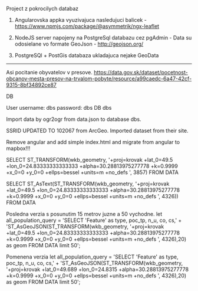 Project z pokrocilych databaz

1. Angularovska appka vyuzivajuca nasledujuci balicek -  https://www.npmjs.com/package/@asymmetrik/ngx-leaflet

2. NodeJS server napojeny na PostgreSql databazu cez pgAdmin - Data su odosielane vo formate GeoJson - http://geojson.org/

3. PostgreSQl + PostGis databaza ukladajuca nejake GeoData

---
Asi pocitanie obyvatelov v presove.
https://data.gov.sk/dataset/pocetnost-obcanov-mesta-presov-na-trvalom-pobyte/resource/a99caedc-6a47-42cf-9315-8bf34892ce87

DB

User
username: dbs
password: dbs
DB dbs

Import data by ogr2ogr from data.json to database dbs.

SSRID UPDATED TO 102067 from ArcGeo. Imported dataset from their site.

Remove angular and add simple index.html and migrate from angular to mapbox!!!


SELECT ST_TRANSFORM(wkb_geometry, '+proj=krovak +lat_0=49.5 +lon_0=24.83333333333333 +alpha=30.28813975277778 +k=0.9999 +x_0=0 +y_0=0 +ellps=bessel +units=m +no_defs ', 3857) FROM DATA

SELECT ST_AsText(ST_TRANSFORM(wkb_geometry, '+proj=krovak +lat_0=49.5 +lon_0=24.83333333333333 +alpha=30.28813975277778 +k=0.9999 +x_0=0 +y_0=0 +ellps=bessel +units=m +no_defs ', 4326)) FROM DATA

Posledna verzia s posunutim 15 metrov juzne a 50 vychodne.
let all_population_query = 'SELECT \'Feature\' as type, poc_tp, n_u, co, cs,' +
  'ST_AsGeoJSON(ST_TRANSFORM(wkb_geometry, \'+proj=krovak +lat_0=49.5 +lon_0=24.83333333333333 +alpha=30.28813975277778 +k=0.9999 +x_0=0 +y_0=0 +ellps=bessel +units=m +no_defs \', 4326),20) as geom FROM DATA limit 50';

Pomenena verzia
let all_population_query = 'SELECT \'Feature\' as type, poc_tp, n_u, co, cs,' +
  'ST_AsGeoJSON(ST_TRANSFORM(wkb_geometry, \'+proj=krovak +lat_0=49.689 +lon_0=24.8315 +alpha=30.28813975277778 +k=0.9999 +x_0=0 +y_0=0 +ellps=bessel +units=m +no_defs \', 4326),20) as geom FROM DATA limit 50';

